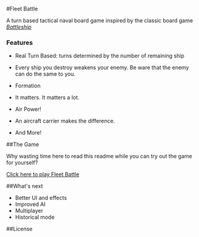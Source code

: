 #Fleet Battle

A turn based tactical naval board game inspired by the classic board game [*Battleship*](https://en.wikipedia.org/wiki/Battleship_%28game%29) 

### Features

- Real Turn Based: turns determined by the number of remaining ship
 * Every ship you destroy weakens your enemy. Be ware that the enemy can do the same to you.
- Formation
 * It matters. It matters a lot.
- Air Power!
 * An aircraft carrier makes the difference.

- And More!

##The Game

Why wasting time here to read this readme while you can try out the game for yourself?

[Click here to play Fleet Battle](https://tonY1883.github.io/fleet-battle)

##What's next

- Better UI and effects
- Improved AI
- Multiplayer
- Historical mode


##License
